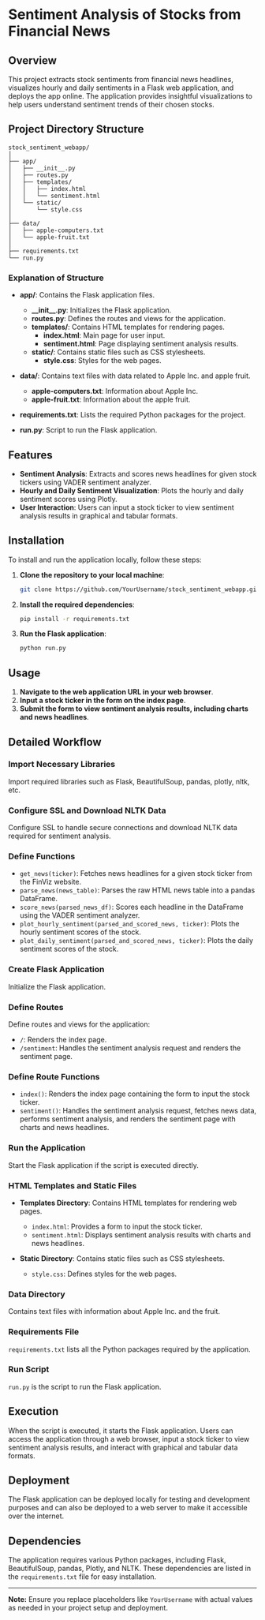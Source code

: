 # Sentiment Analysis of Stocks from Financial News

## Overview

This project extracts stock sentiments from financial news headlines, visualizes hourly and daily sentiments in a Flask web application, and deploys the app online. The application provides insightful visualizations to help users understand sentiment trends of their chosen stocks.

## Project Directory Structure

```
stock_sentiment_webapp/
│
├── app/
│   ├── __init__.py
│   ├── routes.py
│   ├── templates/
│   │   ├── index.html
│   │   └── sentiment.html
│   └── static/
│       └── style.css
│
├── data/
│   ├── apple-computers.txt
│   └── apple-fruit.txt
│
├── requirements.txt
└── run.py
```



### Explanation of Structure

- **app/**: Contains the Flask application files.
  - **\_\_init\_\_.py**: Initializes the Flask application.
  - **routes.py**: Defines the routes and views for the application.
  - **templates/**: Contains HTML templates for rendering pages.
    - **index.html**: Main page for user input.
    - **sentiment.html**: Page displaying sentiment analysis results.
  - **static/**: Contains static files such as CSS stylesheets.
    - **style.css**: Styles for the web pages.

- **data/**: Contains text files with data related to Apple Inc. and apple fruit.
  - **apple-computers.txt**: Information about Apple Inc.
  - **apple-fruit.txt**: Information about the apple fruit.

- **requirements.txt**: Lists the required Python packages for the project.

- **run.py**: Script to run the Flask application.

## Features

- **Sentiment Analysis**: Extracts and scores news headlines for given stock tickers using VADER sentiment analyzer.
- **Hourly and Daily Sentiment Visualization**: Plots the hourly and daily sentiment scores using Plotly.
- **User Interaction**: Users can input a stock ticker to view sentiment analysis results in graphical and tabular formats.

## Installation

To install and run the application locally, follow these steps:

1. **Clone the repository to your local machine**:
    ```bash
    git clone https://github.com/YourUsername/stock_sentiment_webapp.git
    ```

2. **Install the required dependencies**:
    ```bash
    pip install -r requirements.txt
    ```

3. **Run the Flask application**:
    ```bash
    python run.py
    ```

## Usage

1. **Navigate to the web application URL in your web browser**.
2. **Input a stock ticker in the form on the index page**.
3. **Submit the form to view sentiment analysis results, including charts and news headlines**.

## Detailed Workflow

### Import Necessary Libraries

Import required libraries such as Flask, BeautifulSoup, pandas, plotly, nltk, etc.

### Configure SSL and Download NLTK Data

Configure SSL to handle secure connections and download NLTK data required for sentiment analysis.

### Define Functions

- `get_news(ticker)`: Fetches news headlines for a given stock ticker from the FinViz website.
- `parse_news(news_table)`: Parses the raw HTML news table into a pandas DataFrame.
- `score_news(parsed_news_df)`: Scores each headline in the DataFrame using the VADER sentiment analyzer.
- `plot_hourly_sentiment(parsed_and_scored_news, ticker)`: Plots the hourly sentiment scores of the stock.
- `plot_daily_sentiment(parsed_and_scored_news, ticker)`: Plots the daily sentiment scores of the stock.

### Create Flask Application

Initialize the Flask application.

### Define Routes

Define routes and views for the application:
- `/`: Renders the index page.
- `/sentiment`: Handles the sentiment analysis request and renders the sentiment page.

### Define Route Functions

- `index()`: Renders the index page containing the form to input the stock ticker.
- `sentiment()`: Handles the sentiment analysis request, fetches news data, performs sentiment analysis, and renders the sentiment page with charts and news headlines.

### Run the Application

Start the Flask application if the script is executed directly.

### HTML Templates and Static Files

- **Templates Directory**: Contains HTML templates for rendering web pages.
  - `index.html`: Provides a form to input the stock ticker.
  - `sentiment.html`: Displays sentiment analysis results with charts and news headlines.

- **Static Directory**: Contains static files such as CSS stylesheets.
  - `style.css`: Defines styles for the web pages.

### Data Directory

Contains text files with information about Apple Inc. and the fruit.

### Requirements File

`requirements.txt` lists all the Python packages required by the application.

### Run Script

`run.py` is the script to run the Flask application.

## Execution

When the script is executed, it starts the Flask application. Users can access the application through a web browser, input a stock ticker to view sentiment analysis results, and interact with graphical and tabular data formats.

## Deployment

The Flask application can be deployed locally for testing and development purposes and can also be deployed to a web server to make it accessible over the internet.

## Dependencies

The application requires various Python packages, including Flask, BeautifulSoup, pandas, Plotly, and NLTK. These dependencies are listed in the `requirements.txt` file for easy installation.

---

**Note:** Ensure you replace placeholders like `YourUsername` with actual values as needed in your project setup and deployment.
